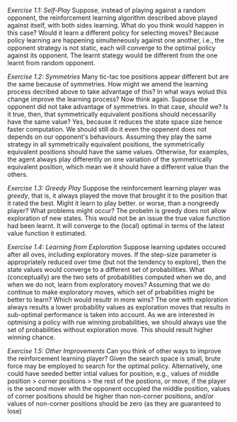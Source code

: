 *Exercise 1.1: Self-Play* Suppose, instead of playing against a random opponent, the reinforcement learning algorithm described above played against itself, with both sides learning. What do you think would happen in this case? Would it learn a different policy for selecting moves?
Because policy learning are happening simulteneously against one another, i.e., the opponent strategy is not static, each will converge to the optimal policy against its opponent. The learnt stategy would be different from the one learnt from random opponent.

*Exercise 1.2: Symmetries* Many tic-tac toe positions appear different but are the same because of symmetries. How might we amend the learning process decribed above to take advantage of this? In what ways wolud this change improve the learning process? Now think again. Suppose the opponent did not take advantage of symmetries. In that case, should we? Is it true, then, that symmetrically equivalent positions should necessarilly have the same value?
Yes, because it reduces the state space size hence faster computation. We should still do it even the oppenent does not depends on our opponent's behaviours. Assuming they play the same strategy in all symmetrically equivalent positions, the symmetrically equivalent positions should have the same values. Otherwise, for examples, the agent always play differently on one variation of the symmetrically equivalent position, which mean we it should have a different value than the others.

*Exercise 1.3: Greedy Play* Suppose the reinforcement learning player was *greedy*, that is, it always played the move that brought it to the position that it rated the best. Might it learn to play better. or worse, than a nongreedy player? What problems might occur?
The probelm is greedy does not allow exploration of new states. This would not be an issue the true value function had been learnt. It will converge to the (local) optimal in terms of the latest value function it estimated.

*Exercise 1.4: Learning from Exploration* Suppose learning updates occured after all oves, including exploratory moves. If the step-size parameter is appropriately reduced over time (but not the tendency to explore), then the state values would converge to a different set of probabilities. What (conceptually) are the two sets of probabilities computed when we do, and when we do not, learn from exploratory moves? Assuming that we do continue to make exploratory moves, which set of prbabilities might be better to learn? Which would resultr in more wins?
The one with exploration always results a lower probability values as exploration moves that results in sub-optimal performance is taken into account. As we are interested in optmising a policy with rue winning probabilities,  we should always use the set of probabilities without exploration move. This should result higher winning chance.

*Exercise 1.5: Other Improvements* Can you think of other ways to improve the reinforcement learning player?
Given the search space is small, brute force may be employed to search for the optimal policy. Alternatively, one could have seeded better intial values for position, e.g., values of middle position > corner positions > the rest of the postions, or move, if the player is the second mover with the opponent occupied the middle position, values of corner positions should be higher than non-corner positions, and/or values of non-corner positions should be zero (as they are guaranteed to lose)
